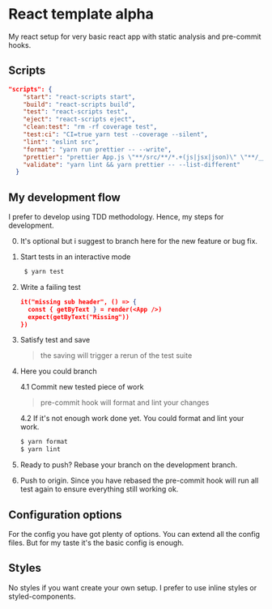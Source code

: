 # React template alpha

My react setup for very basic react app with static analysis and pre-commit
hooks.

## Scripts

```json
"scripts": {
    "start": "react-scripts start",
    "build": "react-scripts build",
    "test": "react-scripts test",
    "eject": "react-scripts eject",
    "clean:test": "rm -rf coverage test",
    "test:ci": "CI=true yarn test --coverage --silent",
    "lint": "eslint src",
    "format": "yarn run prettier -- --write",
    "prettier": "prettier App.js \"**/src/**/*.+(js|jsx|json)\" \"**/__tests__/**/*.+(js|jsx|json)\"",
    "validate": "yarn lint && yarn prettier -- --list-different"
  }
```

## My development flow

I prefer to develop using TDD methodology. Hence, my steps for development.

0. It's optional but i suggest to branch here for the new feature or bug fix.
1. Start tests in an interactive mode
   ```bash
    $ yarn test
   ```
1. Write a failing test
   ```json
   it("missing sub header", () => {
     const { getByText } = render(<App />)
     expect(getByText("Missing"))
   })
   ```
1. Satisfy test and save
   > the saving will trigger a rerun of the test suite
1. Here you could branch

   4.1 Commit new tested piece of work

   > pre-commit hook will format and lint your changes

   4.2 If it's not enough work done yet. You could format and lint your work.

   ```bash
   $ yarn format
   $ yarn lint
   ```

1. Ready to push? Rebase your branch on the development branch.
1. Push to origin. Since you have rebased the pre-commit hook will run all test
   again to ensure everything still working ok.

## Configuration options

For the config you have got plenty of options. You can extend all the config
files. But for my taste it's the basic config is enough.

## Styles

No styles if you want create your own setup. I prefer to use inline styles or
styled-components.
